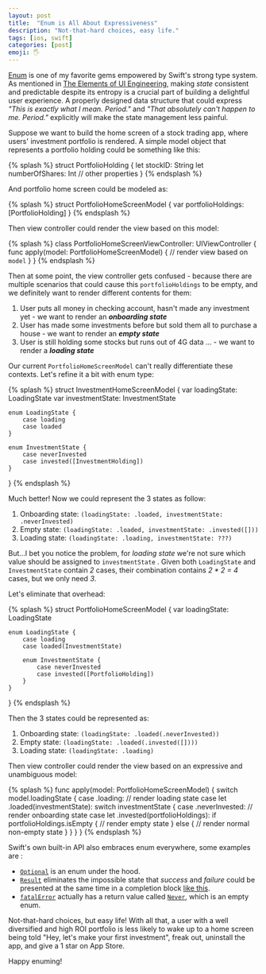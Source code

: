 ```yaml
---
layout: post
title:  "Enum is All About Expressiveness"
description: "Not-that-hard choices, easy life."
tags: [ios, swift]
categories: [post]
emoji: 🖐️
---
```

[Enum](https://docs.swift.org/swift-book/LanguageGuide/Enumerations.html) is one of my favorite gems empowered by Swift's strong type system. As mentioned in [The Elements of UI Engineering](https://overreacted.io/the-elements-of-ui-engineering/), making _state_ consistent and predictable despite its entropy is a crucial part of building a delightful user experience. A properly designed data structure that could express _"This is exactly what I mean. Period."_ and _"That absolutely can't happen to me. Period."_ explicitly will make the state management less painful. 

Suppose we want to build the home screen of a stock trading app, where users' investment portfolio is rendered. A simple model object that represents a portfolio holding could be something like this:

{% splash %}
struct PortfolioHolding {
    let stockID: String
    let numberOfShares: Int
    // other properties
}
{% endsplash %}

And portfolio home screen could be modeled as:

{% splash %}
struct PortfolioHomeScreenModel {
    var portfolioHoldings: [PortfolioHolding]
}
{% endsplash %}

Then view controller could render the view based on this model:

{% splash %}
class PortfolioHomeScreenViewController: UIViewController {
    func apply(model: PortfolioHomeScreenModel) {
        // render view based on `model`
    }
}
{% endsplash %}

Then at some point, the view controller gets confused - because there are multiple scenarios that could cause this `portfolioHoldings` to be empty, and we definitely want to render different contents for them:
1. User puts all money in checking account, hasn't made any investment yet - we want to render an ***onboarding state***
2. User has made some investments before but sold them all to purchase a house - we want to render an ***empty state***
3. User is still holding some stocks but runs out of 4G data ... - we want to render a ***loading state***

Our current `PortfolioHomeScreenModel` can't really differentiate these contexts. Let's refine it a bit with enum type:

{% splash %}
struct InvestmentHomeScreenModel {
    var loadingState: LoadingState
    var investmentState: InvestmentState
    
    enum LoadingState {
        case loading
        case loaded
    }
    
    enum InvestmentState {
        case neverInvested
        case invested([InvestmentHolding])
    }
}
{% endsplash %}

Much better! Now we could represent the 3 states as follow:
1. Onboarding state:  `(loadingState: .loaded, investmentState: .neverInvested)`
2.  Empty state: `(loadingState: .loaded, investmentState: .invested([]))`
3.  Loading state: `(loadingState: .loading, investmentState: ???)`

But...I bet you notice the problem, for *loading state* we're not sure which value should be assigned to `investmentState` . Given both `LoadingState` and `InvestmentState` contain _2_ cases, their combination contains _2 * 2 = 4_ cases, but we only need _3_. 

Let's eliminate that overhead:

{% splash %}
struct PortfolioHomeScreenModel {
    var loadingState: LoadingState
        
    enum LoadingState {
        case loading
        case loaded(InvestmentState)

        enum InvestmentState {
            case neverInvested
            case invested([PortfolioHolding])
        }
    }
}
{% endsplash %}

Then the 3 states could be represented as:
1. Onboarding state: `(loadingState: .loaded(.neverInvested))`
2. Empty state: `(loadingState: .loaded(.invested([])))`
3. Loading state: `(loadingState: .loading)`

Then view controller could render the view based on an expressive and unambiguous model: 

{% splash %}
func apply(model: PortfolioHomeScreenModel) {
    switch model.loadingState {
        case .loading:
            // render loading state
        case let .loaded(investmentState):
            switch investmentState {
                case .neverInvested:
                    // render onboarding state
                case let .invested(portfolioHoldings):
                    if portfolioHoldings.isEmpty {
                        // render empty state
                    } else {
                        // render normal non-empty state
                    }
            }
    }
}
{% endsplash %}

Swift's own built-in API also embraces enum everywhere, some examples are :
* [`Optional`](https://github.com/apple/swift/blob/master/stdlib/public/core/Optional.swift) is an enum under the hood.
* [`Result`](https://github.com/apple/swift/blob/master/stdlib/public/core/Result.swift) eliminates the impossible state that _success_ and _failure_ could be presented at the same time in a completion block [like this](https://developer.apple.com/documentation/foundation/urlsession/1410330-datatask).
* [`fatalError`](https://github.com/apple/swift/blob/0d87a14785796380d29e8dc18cfe6c8e1fb660bc/stdlib/public/core/Assert.swift#L190) actually has a return value called [`Never`](https://developer.apple.com/documentation/swift/never), which is an empty enum.

Not-that-hard choices, but easy life! With all that, a user with a well diversified and high ROI portfolio is less likely to wake up to a home screen being told "Hey, let's make your first investment", freak out, uninstall the app, and give a 1 star on App Store.

Happy enuming!

